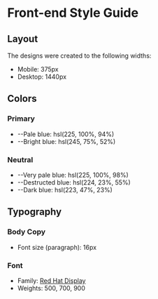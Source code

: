 # Front-end Style Guide

## Layout

The designs were created to the following widths:

- Mobile: 375px
- Desktop: 1440px

## Colors

### Primary

- --Pale blue: hsl(225, 100%, 94%)
- --Bright blue: hsl(245, 75%, 52%)

### Neutral

- --Very pale blue: hsl(225, 100%, 98%)
- --Destructed blue: hsl(224, 23%, 55%)
- --Dark blue: hsl(223, 47%, 23%)

## Typography

### Body Copy

- Font size (paragraph): 16px

### Font

- Family: [Red Hat Display](https://fonts.google.com/specimen/Red+Hat+Display)
- Weights: 500, 700, 900
